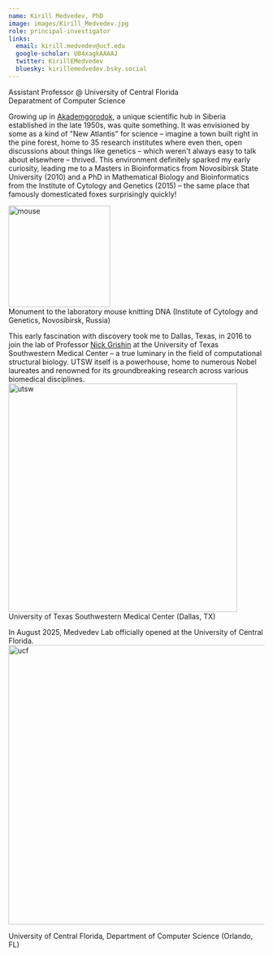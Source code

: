 ```yaml
---
name: Kirill Medvedev, PhD
image: images/Kirill_Medvedev.jpg
role: principal-investigator
links:
  email: kirill.medvedev@ucf.edu
  google-scholar: U84xagkAAAAJ
  twitter: KirillEMedvedev
  bluesky: kirillemedvedev.bsky.social
---
```


Assistant Professor @ University of Central Florida <br>
Deparatment of Computer Science <br>

Growing up in [Akademgorodok](https://en.wikipedia.org/wiki/Akademgorodok), a unique scientific hub in Siberia established in the late 1950s, was quite something. It was envisioned by some as a kind of "New Atlantis" for science – imagine a town built right in the pine forest, home to 35 research institutes where even then, open discussions about things like genetics – which weren't always easy to talk about elsewhere – thrived. This environment definitely sparked my early curiosity, leading me to a Masters in Bioinformatics from Novosibirsk State University (2010) and a PhD in Mathematical Biology and Bioinformatics from the Institute of Cytology and Genetics (2015) – the same place that famously domesticated foxes surprisingly quickly!<br>

<img width="200" alt="mouse" src="https://github.com/user-attachments/assets/d4032f5b-8ded-44c8-be91-26148bbe4477" /> <br>
Monument to the laboratory mouse knitting DNA (Institute of Cytology and Genetics, Novosibirsk, Russia) <br>

This early fascination with discovery took me to Dallas, Texas, in 2016 to join the lab of Professor [Nick Grishin](https://scholar.google.com/citations?hl=en&user=Ok6uF9kAAAAJ) at the University of Texas Southwestern Medical Center – a true luminary in the field of computational structural biology. UTSW itself is a powerhouse, home to numerous Nobel laureates and renowned for its groundbreaking research across various biomedical disciplines. <br>
<img width="450" alt="utsw" src="https://github.com/user-attachments/assets/46793bab-6c62-4625-b167-2c7d3161b3b5" /> <br>
University of Texas Southwestern Medical Center (Dallas, TX) <br>

In August 2025, Medvedev Lab officially opened at the University of Central Florida. <br>
<img width="550" alt="ucf" src="https://github.com/user-attachments/assets/973d91a6-2ae4-4935-9ccd-b3a5f41f746d" /> <br>

University of Central Florida, Department of Computer Science (Orlando, FL) <br>



